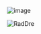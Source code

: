 ![image](https://github.com/RadDre/RadDre/assets/146156678/1de69424-f2a8-4e1b-bd1f-71ae6f7dfb26)

![RadDre](https://github.com/RadDre)


<!---
RadDre/RadDre is a ✨ special ✨ repository because its `README.md` (this file) appears on your GitHub profile.
You can click the Preview link to take a look at your changes.
--->
